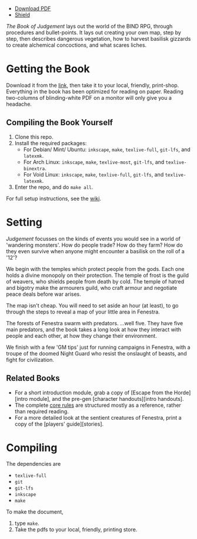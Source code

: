 - [Download PDF][download]
- [Shield][shield]

*The Book of Judgement* lays out the world of the BIND RPG, through procedures and bullet-points.
It lays out creating your own map, step by step, then describes dangerous vegetation, how to harvest basilisk gizzards to create alchemical concoctions, and what scares liches.

# Getting the Book

Download it from the [link][download], then take it to your local, friendly, print-shop.
Everything in the book has been optimized for reading on paper.
Reading two-columns of blinding-white PDF on a monitor will only give you a headache.

## Compiling the Book Yourself

1. Clone this repo.
1. Install the required packages:
    * For Debian/ Mint/ Ubuntu: `inkscape`, `make`, `texlive-full`, `git-lfs`, and `latexmk`.
    * For Arch Linux: `inkscape`, `make`, `texlive-most`, `git-lfs`, and `texlive-binextra`.
    * For Void Linux: `inkscape`, `make`, `texlive-full`, `git-lfs`, and `texlive-latexmk`.
1. Enter the repo, and do `make all`.

For full setup instructions, see the [wiki](https://gitlab.com/bindrpg/core/-/wikis/dev/startup).

# Setting

*Judgement* focusses on the kinds of events you would see in a world of 'wandering monsters'.
How do people trade?
How do they farm?
How do they even survive when anyone might encounter a basilisk on the roll of a '12'?

We begin with the temples which protect people from the gods.
Each one holds a divine monopoly on their protection.
The temple of frost is the guild of weavers, who shields people from death by cold.
The temple of hatred and bigotry make the armourers guild, who craft armour and negotiate peace deals before war arises.

The map isn't cheap.
You will need to set aside an hour (at least), to go through the steps to reveal a map of your little area in Fenestra.

The forests of Fenestra swarm with predators.
...well five.
They have five main predators, and the book takes a long look at how they interact with people and each other, at how they change their environment.

We finish with a few 'GM tips' just for running campaigns in Fenestra, with a troupe of the doomed Night Guard who resist the onslaught of beasts, and fight for civilization.

## Related Books

- For a short introduction module, grab a copy of [Escape from the Horde][intro module], and the pre-gen [character handouts][intro handouts].
- The complete [core rules][core download] are structured mostly as a reference, rather than required reading.
- For a more detailed look at the sentient creatures of Fenestra, print a copy of the [players' guide][stories].

# Compiling

The dependencies are

- `texlive-full`
- `git`
- `git-lfs`
- `inkscape`
- `make`

To make the document,

1. type `make`.
2. Take the pdfs to your local, friendly, printing store.

[core download]: https://gitlab.com/bindrpg/metabind/-/jobs/artifacts/master/raw/complete/core.pdf?job=build
[download]: https://gitlab.com/bindrpg/metabind/-/jobs/artifacts/master/raw/complete/judgement.pdf?job=build
[shield]: https://gitlab.com/bindrpg/metabind/-/jobs/artifacts/master/raw/complete/shield.pdf?job=build
[issues email]: mailto:contact-project+bindrpg-judgement-47918887-issue-@incoming.gitlab.com
